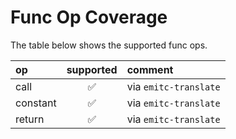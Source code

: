 # Func Op Coverage

The table below shows the supported func ops.

| op                    | supported          | comment |
| :-------------------- |:------------------:| :------ |
| call                  | :white_check_mark: | via `emitc-translate` |
| constant              | :white_check_mark: | via `emitc-translate` |
| return                | :white_check_mark: | via `emitc-translate` |
